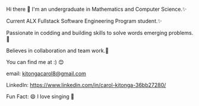 Hi there 👋
I'm an undergraduate in Mathematics and Computer Science.✨

Current ALX Fullstack Software Engineering Program student.✨

Passionate in codding and building skills to solve words emerging problems.🌟

Believes in collaboration and team work.💪

You can find me at :) 😊

email: kitongacarol8@gmail.com

LinkedIn: https://www.linkedin.com/in/carol-kitonga-36bb27280/

Fun Fact: 😄
I love singing 💫
